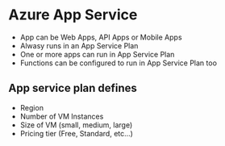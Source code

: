 # Azure App Service

* App can be Web Apps, API Apps or Mobile Apps
* Alwasy runs in an App Service Plan
* One or more apps can run in App Service Plan
* Functions can be configured to run in App Service Plan too

## App service plan defines
* Region
* Number of VM Instances
* Size of VM (small, medium, large)
* Pricing tier (Free, Standard, etc...)